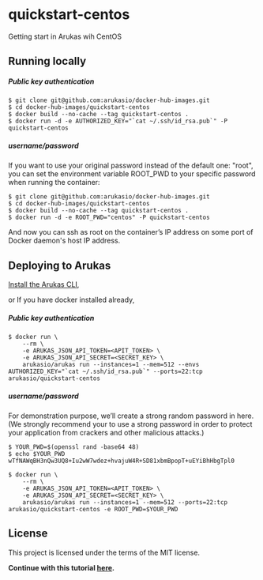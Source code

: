 # quickstart-centos
Getting start in Arukas wih CentOS

## Running locally

##### Public key authentication
```
$ git clone git@github.com:arukasio/docker-hub-images.git
$ cd docker-hub-images/quickstart-centos
$ docker build --no-cache --tag quickstart-centos .
$ docker run -d -e AUTHORIZED_KEY="`cat ~/.ssh/id_rsa.pub`" -P quickstart-centos
```

##### username/password
If you want to use your original password instead of the default one: "root", you can
set the environment variable ROOT_PWD to your specific password when running the container:
```
$ git clone git@github.com:arukasio/docker-hub-images.git
$ cd docker-hub-images/quickstart-centos
$ docker build --no-cache --tag quickstart-centos .
$ docker run -d -e ROOT_PWD="centos" -P quickstart-centos
```
And now you can ssh as root on the container’s IP address  on some port of Docker daemon's host IP address.

## Deploying to Arukas

[Install the Arukas CLI](https://github.com/arukasio/cli),

or If you have docker installed already,

##### Public key authentication
```
$ docker run \
    --rm \
    -e ARUKAS_JSON_API_TOKEN=<APIT_TOKEN> \
    -e ARUKAS_JSON_API_SECRET=<SECRET_KEY> \
    arukasio/arukas run --instances=1 --mem=512 --envs AUTHORIZED_KEY="`cat ~/.ssh/id_rsa.pub`" --ports=22:tcp arukasio/quickstart-centos

```
##### username/password
For demonstration purpose, we’ll create a strong random password in here.
(We strongly recommend your to use a strong password in order to protect your application from crackers and other malicious attacks.)

```
$ YOUR_PWD=$(openssl rand -base64 48)
$ echo $YOUR_PWD
wTfNAWqBH3nQw3UQ8+Iu2wW7wdez+hvajuW4R+SD81xbmBpopT+uEYiBhHbgTpl0
```


```
$ docker run \
    --rm \
    -e ARUKAS_JSON_API_TOKEN=<APIT_TOKEN> \
    -e ARUKAS_JSON_API_SECRET=<SECRET_KEY> \
    arukasio/arukas run --instances=1 --mem=512 --ports=22:tcp arukasio/quickstart-centos -e ROOT_PWD=$YOUR_PWD
```

## License

This project is licensed under the terms of the MIT license.

**Continue with this tutorial [here](https://arukas.io/tutorials/tutorials-centos).**
